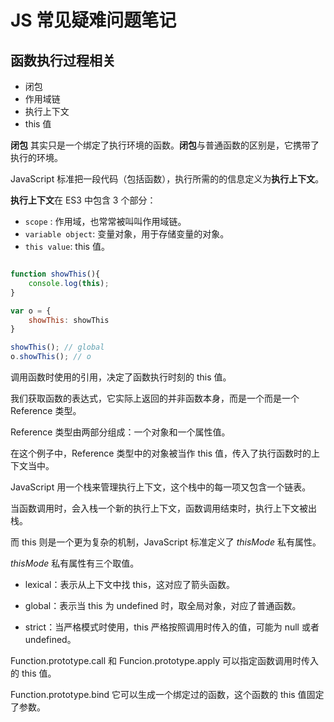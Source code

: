 # JS 常见疑难问题笔记

## 函数执行过程相关

* 闭包
* 作用域链
* 执行上下文
* this 值

**闭包** 其实只是一个绑定了执行环境的函数。**闭包**与普通函数的区别是，它携带了执行的环境。

JavaScript 标准把一段代码（包括函数），执行所需的的信息定义为**执行上下文**。

**执行上下文**在 ES3 中包含 3 个部分：
  
* `scope` : 作用域，也常常被叫叫作用域链。
* `variable object`: 变量对象，用于存储变量的对象。
* `this value`: this 值。

```js

function showThis(){
    console.log(this);
}

var o = {
    showThis: showThis
}

showThis(); // global
o.showThis(); // o


```

调用函数时使用的引用，决定了函数执行时刻的 this 值。

我们获取函数的表达式，它实际上返回的并非函数本身，而是一个而是一个 Reference 类型。

Reference 类型由两部分组成：一个对象和一个属性值。

在这个例子中，Reference 类型中的对象被当作 this 值，传入了执行函数时的上下文当中。

JavaScript 用一个栈来管理执行上下文，这个栈中的每一项又包含一个链表。

当函数调用时，会入栈一个新的执行上下文，函数调用结束时，执行上下文被出栈。

而 this 则是一个更为复杂的机制，JavaScript 标准定义了 *thisMode* 私有属性。

*thisMode* 私有属性有三个取值。

* lexical：表示从上下文中找 this，这对应了箭头函数。

* global：表示当 this 为 undefined 时，取全局对象，对应了普通函数。

* strict：当严格模式时使用，this 严格按照调用时传入的值，可能为 null 或者 undefined。

Function.prototype.call 和 Funcion.prototype.apply 可以指定函数调用时传入的 this 值。

Function.prototype.bind 它可以生成一个绑定过的函数，这个函数的 this 值固定了参数。

